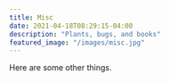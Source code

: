 ```yaml
---
title: Misc
date: 2021-04-18T08:29:15-04:00
description: "Plants, bugs, and books"
featured_image: "/images/misc.jpg"
---
```


Here are some other things.
